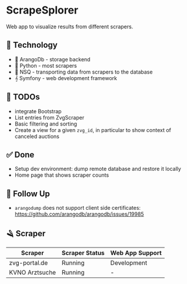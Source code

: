 # ScrapeSplorer

Web app to visualize results from different scrapers.

## 🚀 Technology

* 🥑 ArangoDb - storage backend
* 🐍 Python - most scrapers
* 👥 NSQ - transporting data from scrapers to the database
* 𝄞 Symfony - web development framework

## 📝 TODOs

* integrate Bootstrap
* List entries from ZvgScraper
* Basic filtering and sorting
* Create a view for a given `zvg_id`, in particular to show context of canceled auctions

## ✅ Done

* Setup dev environment: dump remote database and restore it locally
* Home page that shows scraper counts

## 🔄 Follow Up

* `arangodump` does not support client side certificates: https://github.com/arangodb/arangodb/issues/19985

## 🪒 Scraper

| Scraper        | Scraper Status | Web App Support |
|----------------|----------------|-----------------|
| zvg-portal.de  | Running        | Development     |
| KVNO Arztsuche | Running        | -               |
